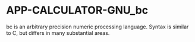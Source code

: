 APP-CALCULATOR-GNU_bc
=====================

bc is an arbitrary precision numeric processing language. Syntax is similar to C, but differs in many substantial areas.
